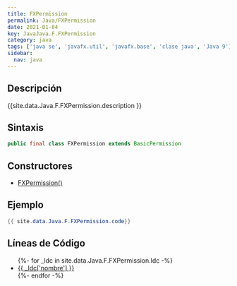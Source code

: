 ```yaml
---
title: FXPermission
permalink: Java/FXPermission
date: 2021-01-04
key: JavaJava.F.FXPermission
category: java
tags: ['java se', 'javafx.util', 'javafx.base', 'clase java', 'Java 9']
sidebar: 
  nav: java
---
```


## Descripción
{{site.data.Java.F.FXPermission.description }}

## Sintaxis
~~~java
public final class FXPermission extends BasicPermission
~~~

## Constructores
* [FXPermission()](/Java/FXPermission/FXPermission/)

## Ejemplo
~~~java
{{ site.data.Java.F.FXPermission.code}}
~~~

## Líneas de Código
<ul>
{%- for _ldc in site.data.Java.F.FXPermission.ldc -%}
   <li>
       <a href="{{_ldc['url'] }}">{{ _ldc['nombre'] }}</a>
   </li>
{%- endfor -%}
</ul>
